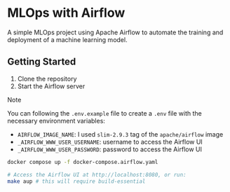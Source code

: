 # MLOps with Airflow

A simple MLOps project using Apache Airflow to automate the training and deployment of a machine learning model.

## Getting Started

1. Clone the repository
2. Start the Airflow server

> [!NOTE]
> You can following the `.env.example` file to create a `.env` file with the necessary environment variables:
> - `AIRFLOW_IMAGE_NAME`: I used `slim-2.9.3` tag of the `apache/airflow` image
> - `_AIRFLOW_WWW_USER_USERNAME`: username to access the Airflow UI
> - `_AIRFLOW_WWW_USER_PASSWORD`: password to access the Airflow UI

```bash
docker compose up -f docker-compose.airflow.yaml

# Access the Airflow UI at http://localhost:8080, or run:
make aup # this will require build-essential
```